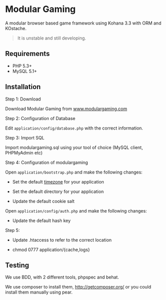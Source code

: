 # Modular Gaming

A modular browser based game framework using Kohana 3.3 with ORM and KOstache.

> It is unstable and still developing.

## Requirements

* PHP 5.3+
* MySQL 5.1+

## Installation

Step 1: Download

Download Modular Gaming from www.modulargaming.com

Step 2: Configuration of Database

Edit `application/config/database.php` with the correct information.

Step 3: Import SQL

Import modulargaming.sql using your tool of choice (MySQL client, PHPMyAdmin etc)

Step 4: Configuration of modulargaming

Open `application/bootstrap.php` and make the following changes: 

* Set the default [timezone](http://php.net/timezones) for your application

* Set the default directory for your application

* Update the default cookie salt

Open `application/config/auth.php` and make the following changes:

* Update the default hash key

Step 5:

* Update .htaccess to refer to the correct location

* chmod 0777 application/{cache,logs}

## Testing

We use BDD, with 2 different tools, phpspec and behat.

We use composer to install them, http://getcomposer.org/ or you could install them manually using pear.